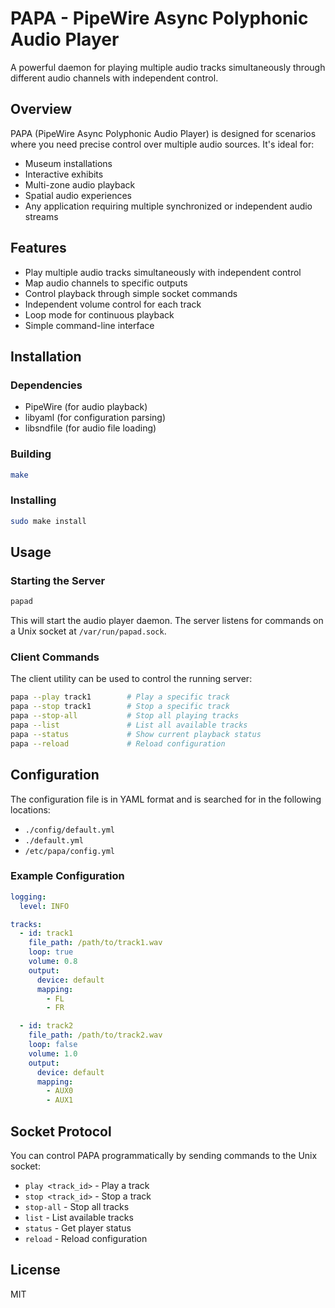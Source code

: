 # PAPA - PipeWire Async Polyphonic Audio Player

A powerful daemon for playing multiple audio tracks simultaneously through different audio channels with independent control.

## Overview

PAPA (PipeWire Async Polyphonic Audio Player) is designed for scenarios where you need precise control over multiple audio sources. It's ideal for:

- Museum installations
- Interactive exhibits
- Multi-zone audio playback
- Spatial audio experiences
- Any application requiring multiple synchronized or independent audio streams

## Features

- Play multiple audio tracks simultaneously with independent control
- Map audio channels to specific outputs
- Control playback through simple socket commands
- Independent volume control for each track
- Loop mode for continuous playback
- Simple command-line interface

## Installation

### Dependencies

- PipeWire (for audio playback)
- libyaml (for configuration parsing)
- libsndfile (for audio file loading)

### Building

```bash
make
```

### Installing

```bash
sudo make install
```

## Usage

### Starting the Server

```bash
papad
```

This will start the audio player daemon. The server listens for commands on a Unix socket at `/var/run/papad.sock`.

### Client Commands

The client utility can be used to control the running server:

```bash
papa --play track1        # Play a specific track
papa --stop track1        # Stop a specific track
papa --stop-all           # Stop all playing tracks
papa --list               # List all available tracks
papa --status             # Show current playback status
papa --reload             # Reload configuration
```

## Configuration

The configuration file is in YAML format and is searched for in the following locations:

- `./config/default.yml`
- `./default.yml`
- `/etc/papa/config.yml`

### Example Configuration

```yaml
logging:
  level: INFO

tracks:
  - id: track1
    file_path: /path/to/track1.wav
    loop: true
    volume: 0.8
    output:
      device: default
      mapping:
        - FL
        - FR

  - id: track2
    file_path: /path/to/track2.wav
    loop: false
    volume: 1.0
    output:
      device: default
      mapping:
        - AUX0
        - AUX1
```

## Socket Protocol

You can control PAPA programmatically by sending commands to the Unix socket:

- `play <track_id>` - Play a track
- `stop <track_id>` - Stop a track
- `stop-all` - Stop all tracks
- `list` - List available tracks
- `status` - Get player status
- `reload` - Reload configuration

## License

MIT
